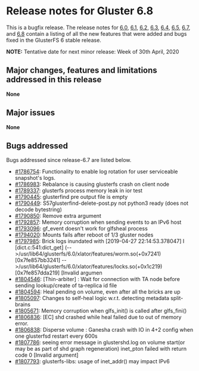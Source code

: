 # Release notes for Gluster 6.8

This is a bugfix release. The release notes for [6.0](6.0.md), [6.1](6.1.md),
[6.2](6.2.md), [6.3](6.3.md), [6.4](6.4.md), [6.5](6.5.md), [6.7](6.7.md), and [6.8](6.8.md)
contain a listing of all the new features that were added
and bugs fixed in the GlusterFS 6 stable release.

**NOTE:** Tentative date for next minor release: Week of 30th April, 2020

## Major changes, features and limitations addressed in this release

**None**

## Major issues

**None**

## Bugs addressed

Bugs addressed since release-6.7 are listed below.

- [#1786754](https://bugzilla.redhat.com/1786754): Functionality to enable log rotation for user serviceable snapshot's logs.
- [#1786983](https://bugzilla.redhat.com/1786983): Rebalance is causing glusterfs crash on client node
- [#1789337](https://bugzilla.redhat.com/1789337): glusterfs process memory leak in ior test
- [#1790445](https://bugzilla.redhat.com/1790445): glusterfind pre output file is empty
- [#1790449](https://bugzilla.redhat.com/1790449): S57glusterfind-delete-post.py not python3 ready (does not decode bytestring)
- [#1790850](https://bugzilla.redhat.com/1790850): Remove extra argument
- [#1792857](https://bugzilla.redhat.com/1792857): Memory corruption when sending events to an IPv6 host
- [#1793096](https://bugzilla.redhat.com/1793096): gf_event doesn't work for glfsheal process
- [#1794020](https://bugzilla.redhat.com/1794020): Mounts fails after reboot of 1/3 gluster nodes
- [#1797985](https://bugzilla.redhat.com/1797985): Brick logs inundated with [2019-04-27 22:14:53.378047] I [dict.c:541:dict_get] (-->/usr/lib64/glusterfs/6.0/xlator/features/worm.so(+0x7241) [0x7fe857bb3241] -->/usr/lib64/glusterfs/6.0/xlator/features/locks.so(+0x1c219) [0x7fe857dda219] [Invalid argumen
- [#1804546](https://bugzilla.redhat.com/1804546): [Thin-arbiter] : Wait for connection with TA node before sending lookup/create of ta-replica id file
- [#1804594](https://bugzilla.redhat.com/1804594): Heal pending on volume, even after all the bricks are up
- [#1805097](https://bugzilla.redhat.com/1805097): Changes to self-heal logic w.r.t. detecting metadata split-brains
- [#1805671](https://bugzilla.redhat.com/1805671): Memory corruption when glfs_init() is called after glfs_fini()
- [#1806836](https://bugzilla.redhat.com/1806836): [EC] shd crashed while heal failed due to out of memory error.
- [#1806838](https://bugzilla.redhat.com/1806838): Disperse volume : Ganesha crash with IO in 4+2 config when one glusterfsd restart every 600s
- [#1807786](https://bugzilla.redhat.com/1807786): seeing error message in glustershd.log on volume start(or may be as part of shd graph regeneration) inet_pton failed with return code 0 [Invalid argument]
- [#1807793](https://bugzilla.redhat.com/1807793): glusterfs-libs: usage of inet_addr() may impact IPv6
